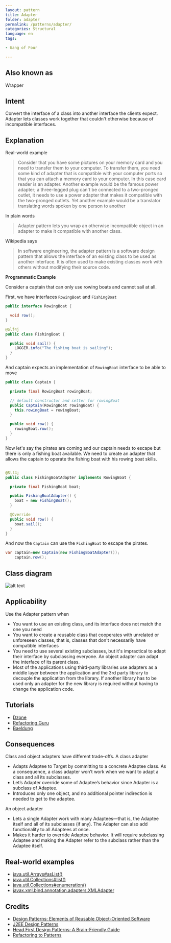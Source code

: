 ```yaml
---
layout: pattern
title: Adapter
folder: adapter
permalink: /patterns/adapter/
categories: Structural
language: en
tags:

- Gang of Four

---
```


## Also known as

Wrapper

## Intent

Convert the interface of a class into another interface the clients expect. Adapter lets classes
work together that
couldn't otherwise because of incompatible interfaces.

## Explanation

Real-world example

> Consider that you have some pictures on your memory card and you need to transfer them to your
> computer. To transfer them, you need some kind of adapter that is compatible with your computer
> ports so that you can attach a memory card to your computer. In this case card reader is an
> adapter.
> Another example would be the famous power adapter; a three-legged plug can't be connected to a
> two-pronged outlet, it needs to use a power adapter that makes it compatible with the two-pronged
> outlets.
> Yet another example would be a translator translating words spoken by one person to another

In plain words

> Adapter pattern lets you wrap an otherwise incompatible object in an adapter to make it compatible
> with another class.

Wikipedia says

> In software engineering, the adapter pattern is a software design pattern that allows the
> interface of an existing class to be used as another interface. It is often used to make existing
> classes work with others without modifying their source code.

**Programmatic Example**

Consider a captain that can only use rowing boats and cannot sail at all.

First, we have interfaces `RowingBoat` and `FishingBoat`

```java
public interface RowingBoat {

  void row();
}

@Slf4j
public class FishingBoat {

  public void sail() {
    LOGGER.info("The fishing boat is sailing");
  }
}
```

And captain expects an implementation of `RowingBoat` interface to be able to move

```java
public class Captain {

  private final RowingBoat rowingBoat;

  // default constructor and setter for rowingBoat
  public Captain(RowingBoat rowingBoat) {
    this.rowingBoat = rowingBoat;
  }

  public void row() {
    rowingBoat.row();
  }
}
```

Now let's say the pirates are coming and our captain needs to escape but there is only a fishing
boat available. We need to create an adapter that allows the captain to operate the fishing boat
with his rowing boat skills.

```java

@Slf4j
public class FishingBoatAdapter implements RowingBoat {

  private final FishingBoat boat;

  public FishingBoatAdapter() {
    boat = new FishingBoat();
  }

  @Override
  public void row() {
    boat.sail();
  }
}
```

And now the `Captain` can use the `FishingBoat` to escape the pirates.

```java
var captain=new Captain(new FishingBoatAdapter());
    captain.row();
```

## Class diagram

![alt text](/etc/adapter.urm.png "Adapter class diagram")

## Applicability

Use the Adapter pattern when

* You want to use an existing class, and its interface does not match the one you need
* You want to create a reusable class that cooperates with unrelated or unforeseen classes, that is,
  classes that don't necessarily have compatible interfaces
* You need to use several existing subclasses, but it's impractical to adapt their interface by
  subclassing everyone. An object adapter can adapt the interface of its parent class.
* Most of the applications using third-party libraries use adapters as a middle layer between the
  application and the 3rd party library to decouple the application from the library. If another
  library has to be used only an adapter for the new library is required without having to change
  the application code.

## Tutorials

* [Dzone](https://dzone.com/articles/adapter-design-pattern-in-java)
* [Refactoring Guru](https://refactoring.guru/design-patterns/adapter/java/example)
* [Baeldung](https://www.baeldung.com/java-adapter-pattern)

## Consequences

Class and object adapters have different trade-offs. A class adapter

* Adapts Adaptee to Target by committing to a concrete Adaptee class. As a consequence, a class
  adapter won’t work when we want to adapt a class and all its subclasses.
* Let’s Adapter override some of Adaptee’s behavior since Adapter is a subclass of Adaptee.
* Introduces only one object, and no additional pointer indirection is needed to get to the adaptee.

An object adapter

* Lets a single Adapter work with many Adaptees—that is, the Adaptee itself and all of its
  subclasses (if any). The Adapter can also add functionality to all Adaptees at once.
* Makes it harder to override Adaptee behavior. It will require subclassing Adaptee and making the
  Adapter refer to the subclass rather than the Adaptee itself.

## Real-world examples

* [java.util.Arrays#asList()](http://docs.oracle.com/javase/8/docs/api/java/util/Arrays.html#asList%28T...%29)
* [java.util.Collections#list()](https://docs.oracle.com/javase/8/docs/api/java/util/Collections.html#list-java.util.Enumeration-)
* [java.util.Collections#enumeration()](https://docs.oracle.com/javase/8/docs/api/java/util/Collections.html#enumeration-java.util.Collection-)
* [javax.xml.bind.annotation.adapters.XMLAdapter](http://docs.oracle.com/javase/8/docs/api/javax/xml/bind/annotation/adapters/XmlAdapter.html#marshal-BoundType-)

## Credits

* [Design Patterns: Elements of Reusable Object-Oriented Software](https://www.amazon.com/gp/product/0201633612/ref=as_li_tl?ie=UTF8&camp=1789&creative=9325&creativeASIN=0201633612&linkCode=as2&tag=javadesignpat-20&linkId=675d49790ce11db99d90bde47f1aeb59)
* [J2EE Design Patterns](https://www.amazon.com/gp/product/0596004273/ref=as_li_tl?ie=UTF8&camp=1789&creative=9325&creativeASIN=0596004273&linkCode=as2&tag=javadesignpat-20&linkId=48d37c67fb3d845b802fa9b619ad8f31)
* [Head First Design Patterns: A Brain-Friendly Guide](https://www.amazon.com/gp/product/0596007124/ref=as_li_tl?ie=UTF8&camp=1789&creative=9325&creativeASIN=0596007124&linkCode=as2&tag=javadesignpat-20&linkId=6b8b6eea86021af6c8e3cd3fc382cb5b)
* [Refactoring to Patterns](https://www.amazon.com/gp/product/0321213351/ref=as_li_tl?ie=UTF8&camp=1789&creative=9325&creativeASIN=0321213351&linkCode=as2&tag=javadesignpat-20&linkId=2a76fcb387234bc71b1c61150b3cc3a7)
